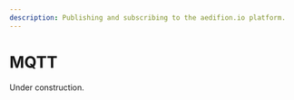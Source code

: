 ```yaml
---
description: Publishing and subscribing to the aedifion.io platform.
---
```


# MQTT

Under construction.

